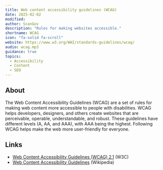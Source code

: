 ```yaml
---
title: Web content accessibility guidelines (WCAG)
date: 2025-02-02
modified: 
author: ScanGov
description: "Rules for making websites accessible."
shortname: WCAG
icon: "fa-solid fa-scroll"
website: https://www.w3.org/WAI/standards-guidelines/wcag/
audio: wcag.mp3
guidance: true
topics:
  - Accessibility
  - Content
  - SEO
---
```


## About

The Web Content Accessibility Guidelines (WCAG) are a set of rules for making web content more accessible to people with disabilities. WCAG helps developers, designers, and others create websites that are perceivable, operable, understandable, and robust. These guidelines have different levels (A, AA, and AAA), with AAA being the highest. Following WCAG helps make the web more user-friendly for everyone.

## Links

- [Web Content Accessibility Guidelines (WCAG) 2.1](https://www.w3.org/TR/WCAG21/) (W3C)
- [Web Content Accessibility Guidelines](https://en.wikipedia.org/wiki/Web_Content_Accessibility_Guidelines) (Wikipedia)